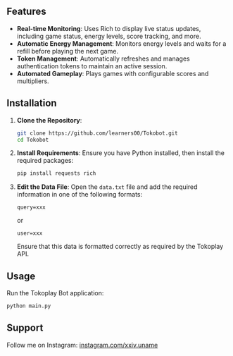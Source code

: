 ## Features

- **Real-time Monitoring**: Uses Rich to display live status updates, including game status, energy levels, score tracking, and more.
- **Automatic Energy Management**: Monitors energy levels and waits for a refill before playing the next game.
- **Token Management**: Automatically refreshes and manages authentication tokens to maintain an active session.
- **Automated Gameplay**: Plays games with configurable scores and multipliers.

## Installation

1. **Clone the Repository**:
   ```bash
   git clone https://github.com/learners00/Tokobot.git
   cd Tokobot
   ```

2. **Install Requirements**:
   Ensure you have Python installed, then install the required packages:
   ```bash
   pip install requests rich
   ```

3. **Edit the Data File**:
   Open the `data.txt` file and add the required information in one of the following formats:

   ```plaintext
   query=xxx
   ```

   or

   ```plaintext
   user=xxx
   ```

   Ensure that this data is formatted correctly as required by the Tokoplay API.

## Usage

Run the Tokoplay Bot application:

```bash
python main.py
```

## Support
Follow me on Instagram: [instagram.com/xxiv.uname](https://instagram.com/xxiv.uname)
